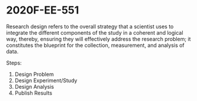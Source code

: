 # 2020F-EE-551
Research design refers to the overall strategy that a scientist uses to integrate the different components of the study in a coherent and logical way, thereby, ensuring they will effectively address the research problem; it constitutes the blueprint for the collection, measurement, and analysis of data.

Steps:
1. Design Problem
2. Design Experiment/Study
3. Design Analysis
4. Publish Results